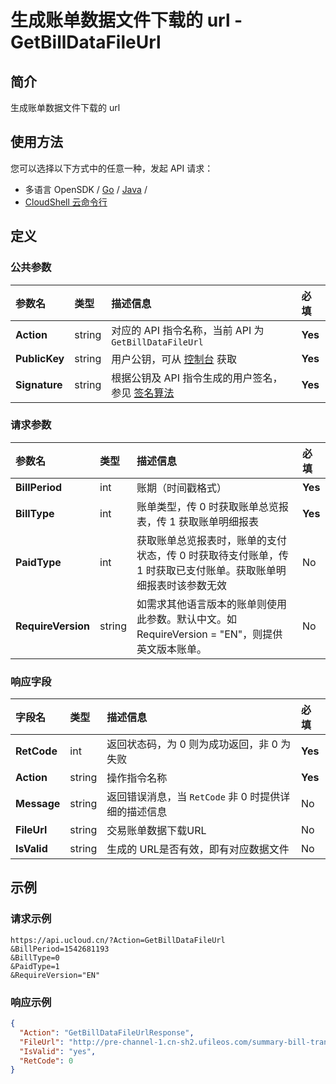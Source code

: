 # 生成账单数据文件下载的 url - GetBillDataFileUrl

## 简介

生成账单数据文件下载的 url






## 使用方法

您可以选择以下方式中的任意一种，发起 API 请求：
- 多语言 OpenSDK / [Go](https://github.com/ucloud/ucloud-sdk-go) / [Java](https://github.com/ucloud/ucloud-sdk-java) /
- [CloudShell 云命令行](https://shell.ucloud.cn/)


## 定义

### 公共参数

| 参数名 | 类型 | 描述信息 | 必填 |
|:---|:---|:---|:---|
| **Action**     | string  | 对应的 API 指令名称，当前 API 为 `GetBillDataFileUrl`                        | **Yes** |
| **PublicKey**  | string  | 用户公钥，可从 [控制台](https://console.ucloud.cn/uapi/apikey) 获取                                             | **Yes** |
| **Signature**  | string  | 根据公钥及 API 指令生成的用户签名，参见 [签名算法](api/summary/signature.md)  | **Yes** |

### 请求参数

| 参数名 | 类型 | 描述信息 | 必填 |
|:---|:---|:---|:---|
| **BillPeriod** | int | 账期（时间戳格式） |**Yes**|
| **BillType** | int | 账单类型，传 0 时获取账单总览报表，传 1 获取账单明细报表 |**Yes**|
| **PaidType** | int | 获取账单总览报表时，账单的支付状态，传 0 时获取待支付账单，传 1 时获取已支付账单。获取账单明细报表时该参数无效 |No|
| **RequireVersion** | string | 如需求其他语言版本的账单则使用此参数。默认中文。如 RequireVersion = "EN"，则提供英文版本账单。 |No|

### 响应字段

| 字段名 | 类型 | 描述信息 | 必填 |
|:---|:---|:---|:---|
| **RetCode** | int | 返回状态码，为 0 则为成功返回，非 0 为失败 |**Yes**|
| **Action** | string | 操作指令名称 |**Yes**|
| **Message** | string | 返回错误消息，当 `RetCode` 非 0 时提供详细的描述信息 |No|
| **FileUrl** | string | 交易账单数据下载URL |No|
| **IsValid** | string | 生成的 URL是否有效，即有对应数据文件 |No|




## 示例

### 请求示例
    
```
https://api.ucloud.cn/?Action=GetBillDataFileUrl
&BillPeriod=1542681193
&BillType=0
&PaidType=1
&RequireVersion="EN"
```

### 响应示例
    
```json
{
  "Action": "GetBillDataFileUrlResponse",
  "FileUrl": "http://pre-channel-1.cn-sh2.ufileos.com/summary-bill-transaction-1-2018-11.xlsx?UCloudPublicKey=dsdaef121dadew23dads2222s\u0026Expires=1553497568\u0026Signature=seadfg3232ssdads1=",
  "IsValid": "yes",
  "RetCode": 0
}
```





